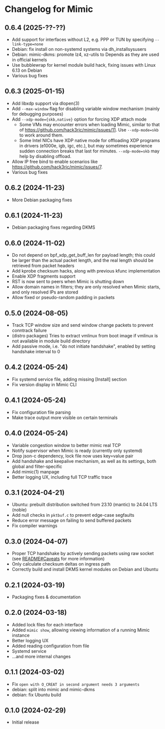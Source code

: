 # Changelog for Mimic

## 0.6.4 (2025-??-??)

- Add support for interfaces without L2, e.g. PPP or TUN by specifying `--link-type=none`
- Debian: fix install on non-systemd systems via dh_installsysusers
- Debian: mimic-dkms: promote lz4, xz-utils to Depends as they are used in official kernels
- Use bubblewrap for kernel module build hack, fixing issues with Linux 6.13 on Debian
- Various bug fixes

## 0.6.3 (2025-01-15)

- Add libxdp support via dlopen(3)
- Add `--max-window` flag for disabling variable window mechanism (mainly for debugging purposes)
- Add `--xdp-mode={skb,native}` option for forcing XDP attach mode
  - Some VMs may encounter errors when loading Mimic, similar to that of https://github.com/hack3ric/mimic/issues/11. Use `--xdp-mode=skb` to work around them.
  - Some Intel NICs have XDP native mode for offloading XDP programs in drivers (e1000e, igb, igc, etc.), but may sometimes experience sudden connection breaks that last for minutes. `--xdp-mode=skb` may help by disabling offload.
- Allow IP free bind to enable scenarios like https://github.com/hack3ric/mimic/issues/7.
- Various bug fixes

## 0.6.2 (2024-11-23)

- More Debian packaging fixes

## 0.6.1 (2024-11-23)

- Debian packaging fixes regarding DKMS

## 0.6.0 (2024-11-02)

- Do not depend on bpf_xdp_get_buff_len for payload length; this could be larger than the actual packet length, and the real length should be retrieved from packet headers
- Add kprobe checksum hacks, along with previous kfunc implementation
- Enable XDP fragments support
- RST is now sent to peers when Mimic is shutting down
- Allow domain names in filters; they are only resolved when Mimic starts, and only resolved IPs are stored
- Allow fixed or pseudo-random padding in packets

## 0.5.0 (2024-08-05)

- Track TCP window size and send window change packets to prevent conntrack failure
- (distro packages) Tries to extract vmlinux from boot image if vmlinux is not available in module build directory
- Add passive mode, i.e. "do not initiate handshake", enabled by setting handshake interval to 0

## 0.4.2 (2024-05-24)

- Fix systemd service file, adding missing \[Install\] section
- Fix version display in Mimic CLI

## 0.4.1 (2024-05-24)

- Fix configuration file parsing
- Make trace output more visible on certain terminals

## 0.4.0 (2024-05-24)

- Variable congestion window to better mimic real TCP
- Notify supervisor when Mimic is ready (currently only systemd)
- Drop json-c dependency, lock file now uses key=value pair
- Add handshake and keepalive mechanism, as well as its settings, both global and filter-specific
- Add mimic(1) manpage
- Better logging UX, including full TCP traffic trace

## 0.3.1 (2024-04-21)

- Ubuntu: prebuilt distribution switched from 23.10 (mantic) to 24.04 LTS (noble)
- Add null checks in `pktbuf.c` to prevent edge-case segfaults
- Reduce error message on failing to send buffered packets
- Fix compiler warnings

## 0.3.0 (2024-04-07)

- Proper TCP handshake by actively sending packets using raw socket (see [README#Caveats](https://github.com/hack3ric/mimic/tree/v0.3.0?tab=readme-ov-file#caveats) for more information)
- Only calculate checksum deltas on ingress path
- Correctly build and install DKMS kernel modules on Debian and Ubuntu

## 0.2.1 (2024-03-19)

- Packaging fixes & documentation

## 0.2.0 (2024-03-18)

- Added lock files for each interface
- Added `mimic show`, allowing viewing information of a running Mimic instance
- Better logging UX
- Added reading configuration from file
- Systemd service
- ...and more internal changes

## 0.1.1 (2024-03-02)

- Fix `open with O_CREAT in second argument needs 3 arguments`
- debian: split into mimic and mimic-dkms
- debian: fix Ubuntu build

## 0.1.0 (2024-02-29)

- Initial release
